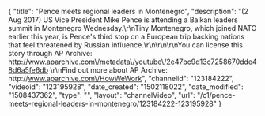 {
    "title": "Pence meets regional leaders in Montenegro",
    "description": "(2 Aug 2017) US Vice President Mike Pence is attending a Balkan leaders summit in Montenegro Wednesday.\r\nTiny Montenegro, which joined NATO earlier this year, is Pence's third stop on a European trip backing nations that feel threatened by Russian influence.\r\n\r\n\r\nYou can license this story through AP Archive: http:\/\/www.aparchive.com\/metadata\/youtube\/2e47bc9d13c7258670dde48d6a5fe6db \r\nFind out more about AP Archive: http:\/\/www.aparchive.com\/HowWeWork",
    "channelid": "123184222",
    "videoid": "123195928",
    "date_created": "1502118022",
    "date_modified": "1508437362",
    "type": "",
    "layout": "channelVideo",
    "url": "\/c1\/pence-meets-regional-leaders-in-montenegro\/123184222-123195928"
}